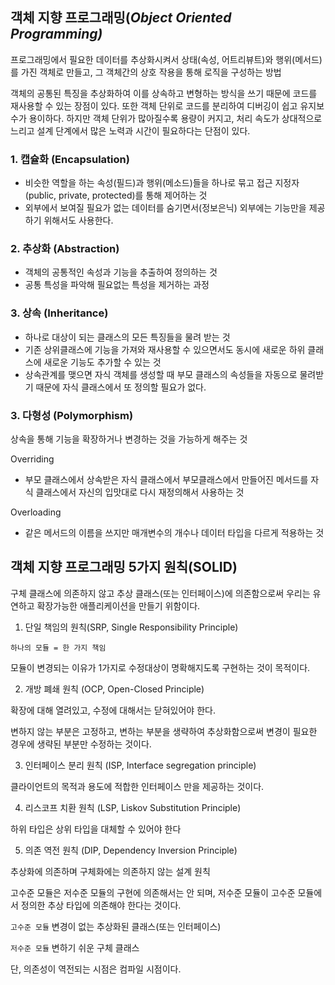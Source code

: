 ## 객체 지향 프로그래밍(*Object Oriented Programming)*

프로그래밍에서 필요한 데이터를 추상화시켜서 상태(속성, 어트리뷰트)와 행위(메서드)를 가진 객체로 만들고, 그 객체간의 상호 작용을 통해 로직을 구성하는 방법

객체의 공통된 특징을 추상화하여 이를 상속하고 변형하는 방식을 쓰기 때문에 코드를 재사용할 수 있는 장점이 있다. 또한 객체 단위로 코드를 분리하여 디버깅이 쉽고 유지보수가 용이하다. 하지만 객체 단위가 많아질수록 용량이 커지고, 처리 속도가 상대적으로 느리고 설계 단계에서 많은 노력과 시간이 필요하다는 단점이 있다.

### 1. 캡슐화 (Encapsulation)

- 비슷한 역할을 하는 속성(필드)과 행위(메소드)들을 하나로 묶고 접근 지정자(public, private, protected)를 통해 제어하는 것
- 외부에서 보여질 필요가 없는 데이터를 숨기면서(정보은닉) 외부에는 기능만을 제공하기 위해서도 사용한다.

### 2. 추상화 (Abstraction)

- 객체의 공통적인 속성과 기능을 추출하여 정의하는 것
- 공통 특성을 파악해 필요없는 특성을 제거하는 과정

### 3. 상속 (Inheritance)

- 하나로 대상이 되는 클래스의 모든 특징들을 물려 받는 것
- 기존 상위클래스에 기능을 가져와 재사용할 수 있으면서도 동시에 새로운 하위 클래스에 새로운 기능도 추가할 수 있는 것
- 상속관계를 맺으면 자식 객체를 생성할 때 부모 클래스의 속성들을 자동으로 물려받기 때문에 자식 클래스에서 또 정의할 필요가 없다.

### 3. 다형성 (Polymorphism)

상속을 통해 기능을 확장하거나 변경하는 것을 가능하게 해주는 것

Overriding

- 부모 클래스에서 상속받은 자식 클래스에서 부모클래스에서 만들어진 메서드를 자식 클래스에서 자신의 입맛대로 다시 재정의해서 사용하는 것

Overloading

- 같은 메서드의 이름을 쓰지만 매개변수의 개수나 데이터 타입을 다르게 적용하는 것

## 객체 지향 프로그래밍 5가지 원칙(SOLID)

구체 클래스에 의존하지 않고 추상 클래스(또는 인터페이스)에 의존함으로써 우리는 유연하고 확장가능한 애플리케이션을 만들기 위함이다.

1. 단일 책임의 원칙(SRP, Single Responsibility Principle)

`하나의 모듈 = 한 가지 책임`

모듈이 변경되는 이유가 1가지로 수정대상이 명확해지도록 구현하는 것이 목적이다.

2. 개방 폐쇄 원칙 (OCP, Open-Closed Principle)

확장에 대해 열려있고, 수정에 대해서는 닫혀있어야 한다.

변하지 않는 부분은 고정하고, 변하는 부분을 생략하여 추상화함으로써 변경이 필요한 경우에 생략된 부분만 수정하는 것이다.

3. 인터페이스 분리 원칙 (ISP, Interface segregation principle)

클라이언트의 목적과 용도에 적합한 인터페이스 만을 제공하는 것이다.

4. 리스코프 치환 원칙 (LSP, Liskov Substitution Principle)

하위 타입은 상위 타입을 대체할 수 있어야 한다

5. 의존 역전 원칙 (DIP, Dependency Inversion Principle)

추상화에 의존하며 구체화에는 의존하지 않는 설계 원칙

고수준 모듈은 저수준 모듈의 구현에 의존해서는 안 되며, 저수준 모듈이 고수준 모듈에서 정의한 추상 타입에 의존해야 한다는 것이다.

`고수준 모듈` 변경이 없는 추상화된 클래스(또는 인터페이스)

`저수준 모듈` 변하기 쉬운 구체 클래스

단, 의존성이 역전되는 시점은 컴파일 시점이다.